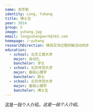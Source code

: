 ```yaml
---
name: 龙宇航
identity: Long, Yuhang
title: 博士生
year: 2014
group: S
image: yuhang.jpg
email: longyuhangwork@163.com
homepage: /~yuhang
researchDirection: 情侣交流过程的脑活动同步
education:
  - school: 北京工商大学
    major: 自动化
    banchelor: 学士
  - school: 北京师范大学
    major: 基础心理学
    banchelor: 硕士
  - school: 北京师范大学
    major: 基础心理学
    banchelor: 博士生
---
```

这是一段个人介绍，*这是一段个人介绍*。